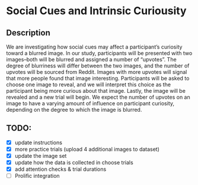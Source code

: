 # Social Cues and Intrinsic Curiousity
## Description
We are investigating how social cues may affect a participant’s curiosity toward a blurred image. In our study, participants will be presented with two images–both will be blurred and assigned a number of “upvotes”.  The degree of blurriness will differ between the two images, and the number of upvotes will be sourced from Reddit. Images with more upvotes will signal that more people found that image interesting. Participants will be asked to choose one image to reveal, and we will interpret this choice as the participant being more curious about that image. Lastly, the image will be revealed and a new trial will begin. We expect the number of upvotes on an image to have a varying amount of influence on participant curiosity, depending on the degree to which the image is blurred. 

## TODO:
- [x] update instructions
- [x] more practice trials (upload 4 additional images to dataset)
- [x] update the image set
- [x] update how the data is collected in choose trials
- [x] add attention checks & trial durations
- [ ] Prolific integration
